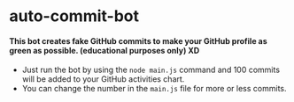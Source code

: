 # auto-commit-bot

#### This bot creates fake GitHub commits to make your GitHub profile as green as possible. (educational purposes only) XD

- Just run the bot by using the `node main.js` command and 100 commits will be added to your GitHub activities chart.
- You can change the number in the `main.js` file for more or less commits.
